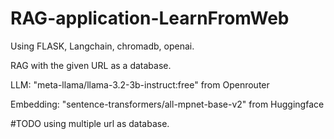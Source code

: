 # RAG-application-LearnFromWeb

Using FLASK, Langchain, chromadb, openai.

RAG with the given URL as a database.

LLM: "meta-llama/llama-3.2-3b-instruct:free" from Openrouter

Embedding: "sentence-transformers/all-mpnet-base-v2" from Huggingface

#TODO using multiple url as database.
